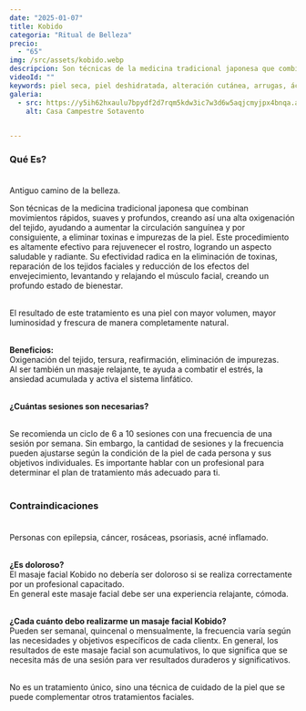 ```yaml
---
date: "2025-01-07"
title: Kobido
categoria: "Ritual de Belleza" 
precio: 
  - "65"
img: /src/assets/kobido.webp
descripcion: Son técnicas de la medicina tradicional japonesa que combinan movimientos rápidos, suaves y profundos, 
videoId: ""
keywords: piel seca, piel deshidratada, alteración cutánea, arrugas, ácido hialurónico, bienestar de la piel, suavidad piel, restauración de la piel, piel con comedones, exfoliación, piel sucial, celulas muertas, piel grasa, piel envejecida, envejecimiento cutáneo, envejecimiento actinico, manchas, piel sensible, luminosidad, rejuvenecimiento, lifting manual, tensor, masajes facial, masaje japones
galeria:
  - src: https://y5ih62hxaulu7bpydf2d7rqm5kdw3ic7w3d6w5aqjcmyjpx4bnqa.arweave.net/x1B_aPcFF0-F-Bl0P8YM6odtoF-2x-t0EEiZhL78C2A
    alt: Casa Campestre Sotavento

  
---
```


### Qué Es? <br><br>

Antiguo camino de la belleza. <br>

Son técnicas de la medicina tradicional japonesa que combinan movimientos rápidos, suaves y profundos, creando así una alta oxigenación del tejido, ayudando a aumentar la circulación sanguínea y por consiguiente, a eliminar toxinas e impurezas de la piel. Este procedimiento es altamente efectivo para rejuvenecer el rostro, logrando un aspecto saludable y radiante. Su efectividad radica en la eliminación de toxinas, reparación de los tejidos faciales y reducción de los efectos del envejecimiento, levantando y relajando el músculo facial, creando un profundo estado de bienestar.<br><br>

El resultado de este tratamiento es una piel con mayor volumen, mayor luminosidad y frescura de manera completamente natural.<br><br>

**Beneficios:** <br>
Oxigenación del tejido, tersura, reafirmación, eliminación de impurezas. <br>
Al ser también un masaje relajante, te ayuda a combatir el estrés, la ansiedad acumulada y activa el sistema linfático. <br><br>

**¿Cuántas sesiones son necesarias?** <br><br>

Se recomienda un ciclo de 6 a 10 sesiones con una frecuencia de una sesión por semana. Sin embargo, la cantidad de sesiones y la frecuencia pueden ajustarse según la condición de la piel de cada persona y sus objetivos individuales. Es importante hablar con un profesional para determinar el plan de tratamiento más adecuado para ti. <br><br>

### Contraindicaciones<br><br>

Personas con epilepsia, cáncer, rosáceas, psoriasis, acné inflamado. <br><br>

**¿Es doloroso?** <br>
El masaje facial Kobido no debería ser doloroso si se realiza correctamente por un profesional capacitado. <br>
En general este masaje facial debe ser una experiencia relajante, cómoda.<br><br>

**¿Cada cuánto debo realizarme un masaje facial Kobido?** <br>
Pueden ser semanal, quincenal o mensualmente, la frecuencia varía según las necesidades y objetivos específicos de cada clientx. En general, los resultados de este masaje facial son acumulativos, lo que significa que se necesita más de una sesión para ver resultados duraderos y significativos. <br><br>

No es un tratamiento único, sino una técnica de cuidado de la piel que se puede complementar otros tratamientos faciales.<br><br>